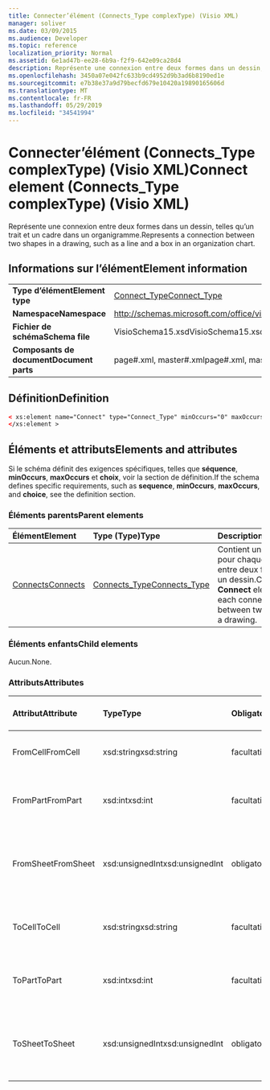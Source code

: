 ```yaml
---
title: Connecter’élément (Connects_Type complexType) (Visio XML)
manager: soliver
ms.date: 03/09/2015
ms.audience: Developer
ms.topic: reference
localization_priority: Normal
ms.assetid: 6e1ad47b-ee28-6b9a-f2f9-642e09ca28d4
description: Représente une connexion entre deux formes dans un dessin, telles qu’un trait et un cadre dans un organigramme.
ms.openlocfilehash: 3450a07e042fc633b9cd4952d9b3ad6b8190ed1e
ms.sourcegitcommit: e7b38e37a9d79becfd679e10420a19890165606d
ms.translationtype: MT
ms.contentlocale: fr-FR
ms.lasthandoff: 05/29/2019
ms.locfileid: "34541994"
---
```

# <a name="connect-element-connects_type-complextype-visio-xml"></a><span data-ttu-id="4b913-103">Connecter’élément (Connects_Type complexType) (Visio XML)</span><span class="sxs-lookup"><span data-stu-id="4b913-103">Connect element (Connects_Type complexType) (Visio XML)</span></span>

<span data-ttu-id="4b913-104">Représente une connexion entre deux formes dans un dessin, telles qu’un trait et un cadre dans un organigramme.</span><span class="sxs-lookup"><span data-stu-id="4b913-104">Represents a connection between two shapes in a drawing, such as a line and a box in an organization chart.</span></span>
  
## <a name="element-information"></a><span data-ttu-id="4b913-105">Informations sur l’élément</span><span class="sxs-lookup"><span data-stu-id="4b913-105">Element information</span></span>

|||
|:-----|:-----|
|<span data-ttu-id="4b913-106">**Type d’élément**</span><span class="sxs-lookup"><span data-stu-id="4b913-106">**Element type**</span></span> <br/> |[<span data-ttu-id="4b913-107">Connect_Type</span><span class="sxs-lookup"><span data-stu-id="4b913-107">Connect_Type</span></span>](connect_type-complextypevisio-xml.md) <br/> |
|<span data-ttu-id="4b913-108">**Namespace**</span><span class="sxs-lookup"><span data-stu-id="4b913-108">**Namespace**</span></span> <br/> |http://schemas.microsoft.com/office/visio/2012/main  <br/> |
|<span data-ttu-id="4b913-109">**Fichier de schéma**</span><span class="sxs-lookup"><span data-stu-id="4b913-109">**Schema file**</span></span> <br/> |<span data-ttu-id="4b913-110">VisioSchema15.xsd</span><span class="sxs-lookup"><span data-stu-id="4b913-110">VisioSchema15.xsd</span></span>  <br/> |
|<span data-ttu-id="4b913-111">**Composants de document**</span><span class="sxs-lookup"><span data-stu-id="4b913-111">**Document parts**</span></span> <br/> |<span data-ttu-id="4b913-112">page#.xml, master#.xml</span><span class="sxs-lookup"><span data-stu-id="4b913-112">page#.xml, master#.xml</span></span>  <br/> |
   
## <a name="definition"></a><span data-ttu-id="4b913-113">Définition</span><span class="sxs-lookup"><span data-stu-id="4b913-113">Definition</span></span>

```XML
< xs:element name="Connect" type="Connect_Type" minOccurs="0" maxOccurs="unbounded" >
</xs:element >
```

## <a name="elements-and-attributes"></a><span data-ttu-id="4b913-114">Éléments et attributs</span><span class="sxs-lookup"><span data-stu-id="4b913-114">Elements and attributes</span></span>

<span data-ttu-id="4b913-115">Si le schéma définit des exigences spécifiques, telles que **séquence**, **minOccurs**, **maxOccurs** et **choix**, voir la section de définition.</span><span class="sxs-lookup"><span data-stu-id="4b913-115">If the schema defines specific requirements, such as **sequence**, **minOccurs**, **maxOccurs**, and **choice**, see the definition section.</span></span> 
  
### <a name="parent-elements"></a><span data-ttu-id="4b913-116">Éléments parents</span><span class="sxs-lookup"><span data-stu-id="4b913-116">Parent elements</span></span>

|<span data-ttu-id="4b913-117">**Élément**</span><span class="sxs-lookup"><span data-stu-id="4b913-117">**Element**</span></span>|<span data-ttu-id="4b913-118">**Type (Type)**</span><span class="sxs-lookup"><span data-stu-id="4b913-118">**Type**</span></span>|<span data-ttu-id="4b913-119">**Description**</span><span class="sxs-lookup"><span data-stu-id="4b913-119">**Description**</span></span>|
|:-----|:-----|:-----|
|[<span data-ttu-id="4b913-120">Connects</span><span class="sxs-lookup"><span data-stu-id="4b913-120">Connects</span></span>](connects-element-pagecontents_type-complextypevisio-xml.md) <br/> |[<span data-ttu-id="4b913-121">Connects_Type</span><span class="sxs-lookup"><span data-stu-id="4b913-121">Connects_Type</span></span>](connects_type-complextypevisio-xml.md) <br/> |<span data-ttu-id="4b913-122">Contient un **Connecter** pour chaque connexion entre deux formes dans un dessin.</span><span class="sxs-lookup"><span data-stu-id="4b913-122">Contains a **Connect** element for each connection between two shapes in a drawing.</span></span>  <br/> |
   
### <a name="child-elements"></a><span data-ttu-id="4b913-123">Éléments enfants</span><span class="sxs-lookup"><span data-stu-id="4b913-123">Child elements</span></span>

<span data-ttu-id="4b913-124">Aucun.</span><span class="sxs-lookup"><span data-stu-id="4b913-124">None.</span></span>
  
### <a name="attributes"></a><span data-ttu-id="4b913-125">Attributs</span><span class="sxs-lookup"><span data-stu-id="4b913-125">Attributes</span></span>

|<span data-ttu-id="4b913-126">**Attribut**</span><span class="sxs-lookup"><span data-stu-id="4b913-126">**Attribute**</span></span>|<span data-ttu-id="4b913-127">**Type**</span><span class="sxs-lookup"><span data-stu-id="4b913-127">**Type**</span></span>|<span data-ttu-id="4b913-128">**Obligatoire**</span><span class="sxs-lookup"><span data-stu-id="4b913-128">**Required**</span></span>|<span data-ttu-id="4b913-129">**Description**</span><span class="sxs-lookup"><span data-stu-id="4b913-129">**Description**</span></span>|<span data-ttu-id="4b913-130">**Valeurs possibles**</span><span class="sxs-lookup"><span data-stu-id="4b913-130">**Possible values**</span></span>|
|:-----|:-----|:-----|:-----|:-----|
|<span data-ttu-id="4b913-131">FromCell</span><span class="sxs-lookup"><span data-stu-id="4b913-131">FromCell</span></span>  <br/> |<span data-ttu-id="4b913-132">xsd:string</span><span class="sxs-lookup"><span data-stu-id="4b913-132">xsd:string</span></span>  <br/> |<span data-ttu-id="4b913-133">facultatif</span><span class="sxs-lookup"><span data-stu-id="4b913-133">optional</span></span>  <br/> |<span data-ttu-id="4b913-134">Cellule d’où provient une connexion.</span><span class="sxs-lookup"><span data-stu-id="4b913-134">The cell from which a connection originates.</span></span>  <br/> |<span data-ttu-id="4b913-135">Valeurs du type xsd:string.</span><span class="sxs-lookup"><span data-stu-id="4b913-135">Values of the xsd:string type.</span></span>  <br/> |
|<span data-ttu-id="4b913-136">FromPart</span><span class="sxs-lookup"><span data-stu-id="4b913-136">FromPart</span></span>  <br/> |<span data-ttu-id="4b913-137">xsd:int</span><span class="sxs-lookup"><span data-stu-id="4b913-137">xsd:int</span></span>  <br/> |<span data-ttu-id="4b913-138">facultatif</span><span class="sxs-lookup"><span data-stu-id="4b913-138">optional</span></span>  <br/> |<span data-ttu-id="4b913-139">Partie d’une forme d’où provient une connexion.</span><span class="sxs-lookup"><span data-stu-id="4b913-139">The part of a shape from which a connection originates.</span></span>  <br/> |<span data-ttu-id="4b913-140">Valeurs du type xsd:int.</span><span class="sxs-lookup"><span data-stu-id="4b913-140">Values of the xsd:int type.</span></span>  <br/> |
|<span data-ttu-id="4b913-141">FromSheet</span><span class="sxs-lookup"><span data-stu-id="4b913-141">FromSheet</span></span>  <br/> |<span data-ttu-id="4b913-142">xsd:unsignedInt</span><span class="sxs-lookup"><span data-stu-id="4b913-142">xsd:unsignedInt</span></span>  <br/> |<span data-ttu-id="4b913-143">obligatoire</span><span class="sxs-lookup"><span data-stu-id="4b913-143">required</span></span>  <br/> |<span data-ttu-id="4b913-144">ID de la forme d’où provient une ou plusieurs connexions.</span><span class="sxs-lookup"><span data-stu-id="4b913-144">The ID of the shape from which a connection or connections originate.</span></span>  <br/> |<span data-ttu-id="4b913-145">Valeurs du type xsd:unsignedInt.</span><span class="sxs-lookup"><span data-stu-id="4b913-145">Values of the xsd:unsignedInt type.</span></span>  <br/> |
|<span data-ttu-id="4b913-146">ToCell</span><span class="sxs-lookup"><span data-stu-id="4b913-146">ToCell</span></span>  <br/> |<span data-ttu-id="4b913-147">xsd:string</span><span class="sxs-lookup"><span data-stu-id="4b913-147">xsd:string</span></span>  <br/> |<span data-ttu-id="4b913-148">facultatif</span><span class="sxs-lookup"><span data-stu-id="4b913-148">optional</span></span>  <br/> |<span data-ttu-id="4b913-149">Cellule à laquelle une connexion est réalisée.</span><span class="sxs-lookup"><span data-stu-id="4b913-149">The cell to which a connection is made.</span></span>  <br/> |<span data-ttu-id="4b913-150">Valeurs du type xsd:string.</span><span class="sxs-lookup"><span data-stu-id="4b913-150">Values of the xsd:string type.</span></span>  <br/> |
|<span data-ttu-id="4b913-151">ToPart</span><span class="sxs-lookup"><span data-stu-id="4b913-151">ToPart</span></span>  <br/> |<span data-ttu-id="4b913-152">xsd:int</span><span class="sxs-lookup"><span data-stu-id="4b913-152">xsd:int</span></span>  <br/> |<span data-ttu-id="4b913-153">facultatif</span><span class="sxs-lookup"><span data-stu-id="4b913-153">optional</span></span>  <br/> |<span data-ttu-id="4b913-154">Partie d’une forme à laquelle une connexion est établir.</span><span class="sxs-lookup"><span data-stu-id="4b913-154">The part of a shape to which a connection is made.</span></span>  <br/> |<span data-ttu-id="4b913-155">Valeurs du type xsd:Int.</span><span class="sxs-lookup"><span data-stu-id="4b913-155">Values of the xsd:Int type.</span></span>  <br/> |
|<span data-ttu-id="4b913-156">ToSheet</span><span class="sxs-lookup"><span data-stu-id="4b913-156">ToSheet</span></span>  <br/> |<span data-ttu-id="4b913-157">xsd:unsignedInt</span><span class="sxs-lookup"><span data-stu-id="4b913-157">xsd:unsignedInt</span></span>  <br/> |<span data-ttu-id="4b913-158">obligatoire</span><span class="sxs-lookup"><span data-stu-id="4b913-158">required</span></span>  <br/> |<span data-ttu-id="4b913-159">ID de la forme à laquelle une ou plusieurs connexions sont réalisées.</span><span class="sxs-lookup"><span data-stu-id="4b913-159">The ID of the shape to which one or more connections are made.</span></span>  <br/> |<span data-ttu-id="4b913-160">Valeurs du type xsd:unsignedInt.</span><span class="sxs-lookup"><span data-stu-id="4b913-160">Values of the xsd:unsignedInt type.</span></span>  <br/> |
   

